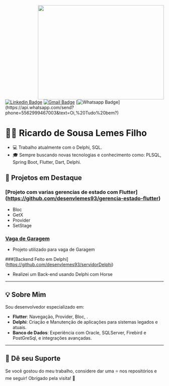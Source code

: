 <img align="right" width="400" height="300" src="https://giphy.com/gifs/code-matrix-wallpaper-A06UFEx8jxEwU">

[![Linkedin Badge](https://img.shields.io/badge/-LinkedIn-blue?style=flat-square&logo=Linkedin&logoColor=white&link=https://www.linkedin.com/in/ricardolemesf/)](https://www.linkedin.com/in/ricardolemesf/) 
 [![Gmail Badge](https://img.shields.io/badge/-Gmail-c14438?style=flat-square&logo=Gmail&logoColor=white&link=mailto:lemesricardo93@gmail.com)](mailto:lemesricardo93@gmail.com)
 [![Whatsapp Badge](https://img.shields.io/badge/-Whatsapp-4CA143?style=flat-square&labelColor=4CA143&logo=whatsapp&logoColor=white&link=https://api.whatsapp.com/send?phone=5562999467003&text=Oi,%20Tudo%20bem?)](https://api.whatsapp.com/send?phone=5562999467003&text=Oi,%20Tudo%20bem?)

# 🧑‍💻 Ricardo de Sousa Lemes Filho


- 💻 Trabalho atualmente com o Delphi, SQL. 
- 🎓 Sempre buscando novas tecnologias e conhecimento como: PLSQL,  Spring Boot, Flutter, Dart, Delphi.

## 📁 Projetos em Destaque

### [Projeto com varias gerencias de estado com Flutter] (https://github.com/desenvlemes93/gerencia-estado-flutter)
- Bloc
- GetX
- Provider
- SetStage

### [Vaga de Garagem](https://github.com/desenvlemes93/vaga_garagem_comBloc)
- Projeto utilizado para vaga de Garagem

###[Backend Feito em Delphi] (https://github.com/desenvlemes93/servidorDelphi)
- Realizei um Back-end usando Delphi com Horse

---

## 💡 Sobre Mim

Sou desenvolvedor especializado em:
- **Flutter**: Navegação, Provider, Bloc, .
- **Delphi**: Criação e Manutenção de aplicações para sistemas legados e atuais.
- **Banco de Dados**: Experiência com Oracle, SQLServer, Firebird e PostGreSql, e integrações avançadas.

---
## 🌟 Dê seu Suporte

Se você gostou do meu trabalho, considere dar uma ⭐ nos repositórios e me seguir! Obrigado pela visita! 🙌

<!--
**lemesricardo93/lemesricardo93** is a ✨ _special_ ✨ repository because its `README.md` (this file) appears on your GitHub profile.

Here are some ideas to get you started:

- 🔭 I’m currently working on ...
- 🌱 I’m currently learning ...
- 👯 I’m looking to collaborate on ...
- 🤔 I’m looking for help with ...
- 💬 Ask me about ...
- 📫 How to reach me: ...
- 😄 Pronouns: ...
- ⚡ Fun fact: ...
-->
